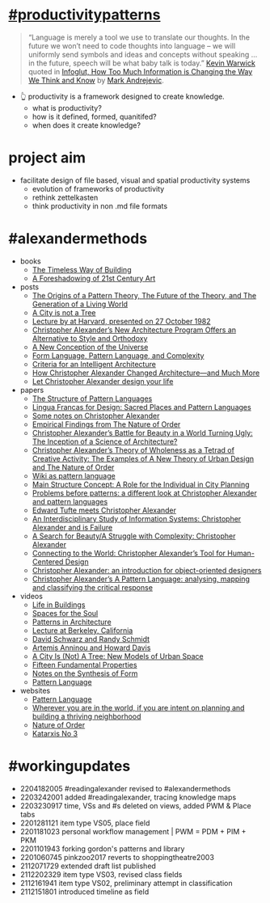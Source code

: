 # [#productivitypatterns](https://github.com/users/spatialresearch/projects/1)
> “Language is merely a tool we use to translate our thoughts. In the future we won’t need to code thoughts into language – we will uniformly send symbols and ideas and concepts without speaking … in the future, speech will be what baby talk is today.” [Kevin Warwick](https://www.wired.com/2000/02/warwick/) quoted in [Infoglut, How Too Much Information is Changing the Way We Think and Know](https://www.routledge.com/Infoglut-How-Too-Much-Information-Is-Changing-the-Way-We-Think-and-Know/Andrejevic/p/book/9780415659086) by [Mark Andrejevic](https://research.monash.edu/en/publications/infoglut-how-too-much-information-is-changing-the-way-we-think-an). 
* 👆 productivity is a framework designed to create knowledge. 
  * what is productivity? 
  * how is it defined, formed, quanitifed? 
  * when does it create knowledge?
# project aim
* facilitate design of file based, visual and spatial productivity systems
  * evolution of frameworks of productivity
  * rethink zettelkasten
  * think productivity in non .md file formats
# #alexandermethods
* books
  * [The Timeless Way of Building](https://archive.org/details/the-timeless-way-of-building-christopher-alexander-126)
  * [A Foreshadowing of 21st Century Art](https://archive.org/details/AForeshadowingOf21stCenturyArt/mode/2up)
* posts
  * [The Origins of a Pattern Theory, The Future of the Theory, and The Generation of a Living World](http://www.patternlanguage.com/archive/ieee.html) 
  * [A City is not a Tree](http://www.patternlanguage.com/archive/cityisnotatree.html)
  * [Lecture by at Harvard, presented on 27 October 1982](https://patterns.architexturez.net/doc/az-cf-177389)
  * [Christopher Alexander’s New Architecture Program Offers an Alternative to Style and Orthodoxy](https://commonedge.org/christopher-alexanders-new-architecture-program-offers-an-alternative-to-style-and-orthodoxy/)
  * [A New Conception of the Universe](https://commonedge.org/the-legacy-of-christopher-alexander-and-a-new-conception-of-the-universe/)
  * [Form Language, Pattern Language, and Complexity](https://commonedge.org/the-legacy-of-christopher-alexander-form-language-pattern-language-and-complexity/)
  * [Criteria for an Intelligent Architecture](https://commonedge.org/the-legacy-of-christopher-alexander-criteria-for-an-intelligent-architecture/)
  * [How Christopher Alexander Changed Architecture—and Much More](https://commonedge.org/how-christopher-alexander-changed-architecture-and-much-more/)
  * [Let Christopher Alexander design your life](https://archive.curbed.com/2019/7/11/20686495/pattern-language-christopher-alexander)
* papers
  * [The Structure of Pattern Languages](https://doi.org/10.1017/S1359135500002591)
  * [Lingua Francas for Design: Sacred Places and Pattern Languages](https://dl.acm.org/doi/10.1145/347642.347794)
  * [Some notes on Christopher Alexander](https://applied.math.utsa.edu/~yxk833/Chris.text.html)
  * [Empirical Findings from The Nature of Order](https://api.semanticscholar.org/CorpusID:159273908)
  * [Christopher Alexander’s Battle for Beauty in a World Turning Ugly: The Inception of a Science of Architecture?](https://www.sciencedirect.com/science/article/pii/S2405872620300459)
  * [Christopher Alexander’s Theory of Wholeness as a Tetrad of Creative Activity: The Examples of A New Theory of Urban Design and The Nature of Order](https://www.mdpi.com/2413-8851/3/2/46)
  * [Wiki as pattern language](https://dl.acm.org/doi/10.5555/2725669.2725707)
  * [Main Structure Concept: A Role for the Individual in City Planning](https://www.jstor.org/stable/43613395)
  * [Problems before patterns: a different look at Christopher Alexander and pattern languages](https://dl.acm.org/doi/10.1145/1487632.1487637)
  * [Edward Tufte meets Christopher Alexander](https://dl.acm.org/doi/10.1145/1085313.1085322) 
  * [An Interdisciplinary Study of Information Systems: Christopher Alexander and is Failure](https://papers.ssrn.com/sol3/papers.cfm?abstract_id=717321) 
  * [A Search for Beauty/A Struggle with Complexity: Christopher Alexander](https://www.mdpi.com/2413-8851/3/2/64)
  * [Connecting to the World: Christopher Alexander’s Tool for Human-Centered Design](https://www.sciencedirect.com/science/article/pii/S2405872620300666)
  * [Christopher Alexander: an introduction for object-oriented designers](https://dl.acm.org/doi/10.1145/181610.181617)
  * [Christopher Alexander’s A Pattern Language: analysing, mapping and classifying the critical response](https://cityterritoryarchitecture.springeropen.com/articles/10.1186/s40410-017-0073-1)
* videos
  * [Life in Buildings](https://youtu.be/oKO3vYjZbcs)
  * [Spaces for the Soul](https://youtu.be/NAjz0INs3Lc)
  * [Patterns in Architecture](https://youtu.be/98LdFA-_zfA)
  * [Lecture at Berkeley, California](https://youtu.be/mDwbK_rqyGM)
  * [David Schwarz and Randy Schmidt](https://youtu.be/aeJZRRQgbyU)
  * [Artemis Anninou and Howard Davis](https://youtu.be/HJcPBG4ixBg)
  * [A City Is (Not) A Tree: New Models of Urban Space](https://youtu.be/Qk_mrNvBvVw)
  * [Fifteen Fundamental Properties](https://www.youtube.com/watch?v=gGTjJZhnl4A)
  * [Notes on the Synthesis of Form](https://youtu.be/m3pUP_pHb-U)
  * [Pattern Language](https://youtu.be/v9NEuBig3X0)
* websites
  * [Pattern Language](http://www.patternlanguage.com/)
  * [Wherever you are in the world, if you are intent on planning and building a thriving neighborhood](http://www.livingneighborhoods.org/)
  * [Nature of Order](http://www.natureoforder.com/overview.htm/)
  * [Katarxis No 3](http://www.katarxis3.com/index.html)
# #workingupdates
* 2204182005 #readingalexander revised to #alexandermethods
* 2203242001 added #readingalexander, tracing knowledge maps
* 2203230917 time, VSs and #s deleted on views, added PWM & Place tabs
* 2201281121 item type VS05, place field
* 2201181023 personal workflow management | PWM = PDM + PIM + PKM
* 2201101943 forking gordon's patterns and library
* 2201060745 pinkzoo2017 reverts to shoppingtheatre2003
* 2112071729 extended draft list published
* 2112202329 item type VS03, revised class fields
* 2112161941 item type VS02, preliminary attempt in classification
* 2112151801 introduced timeline as field
